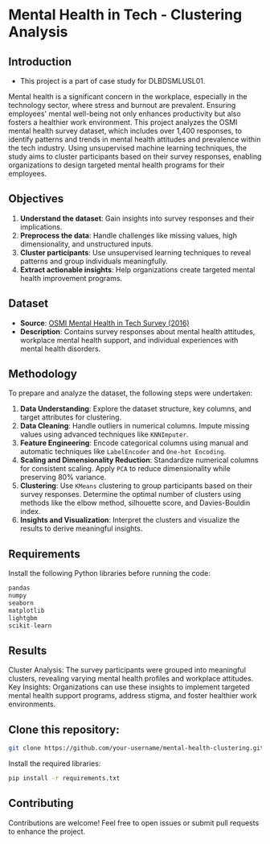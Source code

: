 
# Mental Health in Tech - Clustering Analysis

## Introduction  
- This project is a part of case study for DLBDSMLUSL01.

Mental health is a significant concern in the workplace, especially in the technology sector, where stress and burnout are prevalent. Ensuring employees' mental well-being not only enhances productivity but also fosters a healthier work environment. This project analyzes the OSMI mental health survey dataset, which includes over 1,400 responses, to identify patterns and trends in mental health attitudes and prevalence within the tech industry. Using unsupervised machine learning techniques, the study aims to cluster participants based on their survey responses, enabling organizations to design targeted mental health programs for their employees.

## Objectives  
1. **Understand the dataset**: Gain insights into survey responses and their implications.
2. **Preprocess the data**: Handle challenges like missing values, high dimensionality, and unstructured inputs.
3. **Cluster participants**: Use unsupervised learning techniques to reveal patterns and group individuals meaningfully.
4. **Extract actionable insights**: Help organizations create targeted mental health improvement programs.

## Dataset  
- **Source**: [OSMI Mental Health in Tech Survey (2016)](https://www.kaggle.com/datasets/osmi/mental-health-in-tech-2016)  
- **Description**: Contains survey responses about mental health attitudes, workplace mental health support, and individual experiences with mental health disorders.

## Methodology  
To prepare and analyze the dataset, the following steps were undertaken: 
1. **Data Understanding**: Explore the dataset structure, key columns, and target attributes for clustering. 
2. **Data Cleaning**: Handle outliers in numerical columns. Impute missing values using advanced techniques like `KNNImputer`. 
3. **Feature Engineering**: Encode categorical columns using manual and automatic techniques like `LabelEncoder` and `One-hot Encoding`. 
4. **Scaling and Dimensionality Reduction**: Standardize numerical columns for consistent scaling. Apply `PCA` to reduce dimensionality while preserving 80% variance. 
5. **Clustering**: Use `KMeans` clustering to group participants based on their survey responses. Determine the optimal number of clusters using methods like the elbow method, silhouette score, and Davies-Bouldin index. 
6. **Insights and Visualization**: Interpret the clusters and visualize the results to derive meaningful insights.

## Requirements  
Install the following Python libraries before running the code:  
```python
pandas
numpy
seaborn
matplotlib
lightgbm
scikit-learn
```

## Results
Cluster Analysis: The survey participants were grouped into meaningful clusters, revealing varying mental health profiles and workplace attitudes.
Key Insights: Organizations can use these insights to implement targeted mental health support programs, address stigma, and foster healthier work environments.
## Clone this repository:
```bash
git clone https://github.com/your-username/mental-health-clustering.git
```
Install the required libraries:
```bash
pip install -r requirements.txt
```
## Contributing
Contributions are welcome! Feel free to open issues or submit pull requests to enhance the project.


